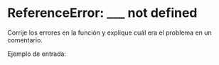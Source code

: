 # ReferenceError: ___ not defined


Corrije los errores en la función y explique cuál era el problema en un
comentario.

Ejemplo de entrada:

```js

```
